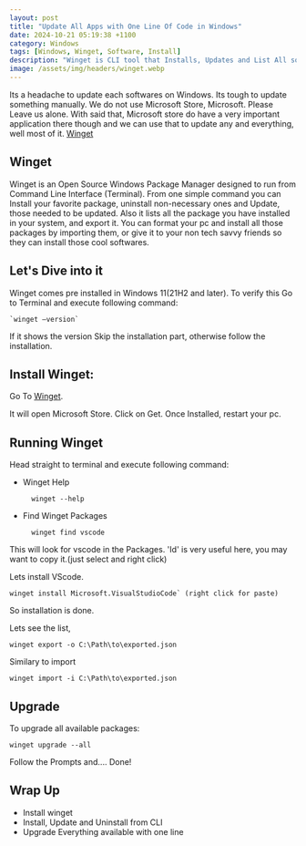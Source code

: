 ```yaml
---
layout: post
title: "Update All Apps with One Line Of Code in Windows"
date: 2024-10-21 05:19:38 +1100
category: Windows
tags: [Windows, Winget, Software, Install]
description: "Winget is CLI tool that Installs, Updates and List All softwares on your windows machine, similar to apt-get, brew, pacman, nix, etc"
image: /assets/img/headers/winget.webp
---
```


Its a headache to update each softwares on Windows. Its tough to update something manually.
We do not use Microsoft Store, Microsoft. Please Leave us alone. With said that, Microsoft
store do have a very important application there though and we can use that to update any
and everything, well most of it.
[Winget](https://apps.microsoft.com/store/detail/app-installer/9NBLGGH4NNS1)

## Winget

Winget is an Open Source Windows Package Manager designed to run from Command Line Interface (Terminal). From one simple command you can Install your favorite package, uninstall non-necessary ones and Update, those needed to be updated. Also it lists all the package you have installed in your system, and export it. You can format your pc and install all those packages by importing them, or give it to your non tech savvy friends so they can install those cool softwares.

## Let's Dive into it

Winget comes pre installed in Windows 11(21H2 and later).
To verify this
Go to Terminal and execute following command:
    
    `winget –version`

If it shows the version Skip the installation part, otherwise follow the installation.

## Install Winget:

Go To [Winget](https://apps.microsoft.com/store/detail/app-installer/9NBLGGH4NNS1).

It will open Microsoft Store. Click on Get.
Once Installed, restart your pc.

## Running Winget

Head straight to terminal and execute following command:

- Winget Help

        winget --help


- Find Winget Packages

        winget find vscode

This will look for vscode in the Packages.
'Id' is very useful here, you may want to copy it.(just select and right click)

Lets install VScode.

    winget install Microsoft.VisualStudioCode` (right click for paste)

So installation is done.

Lets see the list,

    winget export -o C:\Path\to\exported.json

Similary to import

    winget import -i C:\Path\to\exported.json

## Upgrade

To upgrade all available packages:

    winget upgrade --all

Follow the Prompts and....
Done!

## Wrap Up

- Install winget
- Install, Update and Uninstall from CLI
- Upgrade Everything available with one line